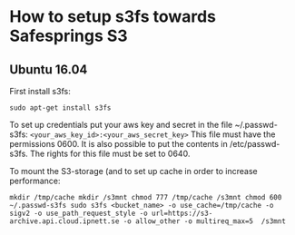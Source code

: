 # How to setup s3fs towards Safesprings S3

## Ubuntu 16.04

First install s3fs:

`sudo apt-get install s3fs`
 
To set up credentials put your aws key and secret in the file ~/.passwd-s3fs:
`<your_aws_key_id>:<your_aws_secret_key>`
This file must have the permissions 0600. It is also possible to put the contents in /etc/passwd-s3fs. The rights for this file must be set to 0640.

To mount the S3-storage (and to set up cache in order to increase performance:

`mkdir /tmp/cache
mkdir /s3mnt
chmod 777 /tmp/cache /s3mnt
chmod 600 ~/.passwd-s3fs
sudo s3fs <bucket_name> -o use_cache=/tmp/cache -o sigv2 -o use_path_request_style -o url=https://s3-archive.api.cloud.ipnett.se -o allow_other -o multireq_max=5  /s3mnt`
